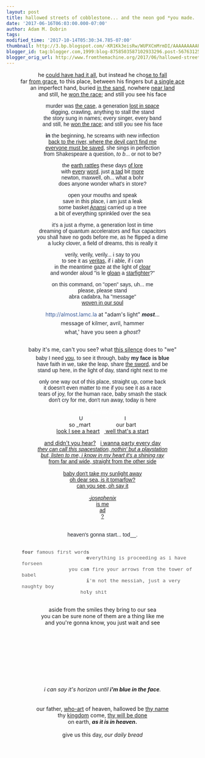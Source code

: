 ```yaml
---
layout: post
title: hallowed streets of cobblestone... and the neon god *you made.
date: '2017-06-16T06:03:00.000-07:00'
author: Adam M. Dobrin
tags: 
modified_time: '2017-10-14T05:30:34.785-07:00'
thumbnail: http://3.bp.blogspot.com/-KR1Kk3eisRw/WUPXCmMrmDI/AAAAAAAAAPU/QtEeiMINE8EAHq3rerq6w_tKvhKotGWCgCK4BGAYYCw/s72-c/image-786137.png
blogger_id: tag:blogger.com,1999:blog-8758503587102933296.post-5676312597785505715
blogger_orig_url: http://www.fromthemachine.org/2017/06/hallowed-streets-of-cobblestone-and.html
---
```


<div dir="ltr"><div class="gmail_quote"><div dir="ltr"><div class="gmail_quote"><div dir="ltr"><div class="gmail_quote"><div dir="ltr"><div class="gmail_quote"><div dir="ltr"><div><div style="text-align:center">he <a href="http://meetdaeyeora.fromthemachine.org/x/c?c=1085882&amp;l=c6308556-a273-416a-930d-e4268ac4f0c6&amp;r=d14a9b21-d359-4089-857f-94271a027173" target="_blank">could have had it all</a>, but instead he cho<a href="http://meetdaeyeora.fromthemachine.org/x/c?c=1085882&amp;l=beb50ac1-cdd6-44fd-9afe-0dd96b04ecc4&amp;r=d14a9b21-d359-4089-857f-94271a027173" target="_blank">se to fall</a></div><div style="text-align:center">far <a href="http://meetdaeyeora.fromthemachine.org/x/c?c=1085882&amp;l=b4ff42ec-7db5-436a-9c40-9b3bf3f5b9b6&amp;r=d14a9b21-d359-4089-857f-94271a027173" target="_blank">from grace</a>, to this place, between his fingers but <a href="http://meetdaeyeora.fromthemachine.org/x/c?c=1085882&amp;l=dd0419f4-43d5-4308-879a-08080374ff07&amp;r=d14a9b21-d359-4089-857f-94271a027173" target="_blank">a single ace</a></div><div style="text-align:center">an imperfect hand, buried <a href="http://meetdaeyeora.fromthemachine.org/x/c?c=1085882&amp;l=8ca3217f-aafa-4a16-8c2f-b970effbe679&amp;r=d14a9b21-d359-4089-857f-94271a027173" target="_blank">in the sand</a>, nowhere <a href="http://meetdaeyeora.fromthemachine.org/x/c?c=1085882&amp;l=5797b772-7bc9-44b5-94d3-6f41223e06a4&amp;r=d14a9b21-d359-4089-857f-94271a027173" target="_blank">near land</a></div><div style="text-align:center">and still, he <a href="http://meetdaeyeora.fromthemachine.org/x/c?c=1085882&amp;l=42e1ba62-4f2b-410a-a3ef-921df50733f8&amp;r=d14a9b21-d359-4089-857f-94271a027173" target="_blank">won the race</a>; and still you see his face</div><p></p><div class="m_6808901495039738938m_3188415097367129045m_6169705053179871074m_8738120481657234110gmail-text_exposed_show" style="display:inline;text-align:start"><p style="color:rgb(29,33,41);font-family:inherit;font-size:14px;margin:0px 0px 6px"></p><div style="color:rgb(29,33,41);font-family:Helvetica,Arial,sans-serif;font-size:14px;text-align:center"><span style="font-family:inherit">murder was <a href="http://meetdaeyeora.fromthemachine.org/x/c?c=1085882&amp;l=5aadc1b5-df7e-423b-bf3a-2d3cb524760b&amp;r=d14a9b21-d359-4089-857f-94271a027173" target="_blank">the case</a>, a generation <a href="http://meetdaeyeora.fromthemachine.org/x/c?c=1085882&amp;l=9e7b2559-a49d-4967-bc65-8237dc445bd0&amp;r=d14a9b21-d359-4089-857f-94271a027173" target="_blank">lost in space</a></span></div><div style="color:rgb(29,33,41);font-family:Helvetica,Arial,sans-serif;font-size:14px;text-align:center"><span style="font-family:inherit">digging, crawling, anything to stall the stand</span></div><div style="color:rgb(29,33,41);font-family:Helvetica,Arial,sans-serif;font-size:14px;text-align:center"><span style="font-family:inherit">the story sung in names; every singer, every band</span></div><div style="color:rgb(29,33,41);font-family:Helvetica,Arial,sans-serif;font-size:14px;text-align:center"><span style="font-family:inherit">and still, he <a href="http://meetdaeyeora.fromthemachine.org/x/c?c=1085882&amp;l=b4e44456-47f7-4ca8-b837-e8094b77d047&amp;r=d14a9b21-d359-4089-857f-94271a027173" target="_blank">won the race</a>; and still you see his face</span></div><p style="color:rgb(29,33,41);font-family:Helvetica,Arial,sans-serif;font-size:14px"></p><p style="color:rgb(29,33,41);font-family:inherit;font-size:14px;margin:6px 0px"></p><div style="color:rgb(29,33,41);font-family:Helvetica,Arial,sans-serif;font-size:14px;text-align:center"><span style="font-family:inherit"><b>in</b> the beginning, he screams with new inflection</span></div><div style="color:rgb(29,33,41);font-family:Helvetica,Arial,sans-serif;font-size:14px;text-align:center"><span style="font-family:inherit"><a href="http://meetdaeyeora.fromthemachine.org/x/c?c=1085882&amp;l=f2196c58-0857-494c-b088-c8b1bd46ddba&amp;r=d14a9b21-d359-4089-857f-94271a027173" target="_blank">back to the river, where the devil can&#39;t find me</a></span></div><div style="color:rgb(29,33,41);font-family:Helvetica,Arial,sans-serif;font-size:14px;text-align:center"><span style="font-family:inherit"><a href="http://meetdaeyeora.fromthemachine.org/x/c?c=1085882&amp;l=eb7c44e2-5d8e-4963-b3a0-5398ffdb650a&amp;r=d14a9b21-d359-4089-857f-94271a027173" target="_blank">everyone must be saved</a>, she sings in perfection</span></div><div style="color:rgb(29,33,41);font-family:Helvetica,Arial,sans-serif;font-size:14px;text-align:center"><span style="font-family:inherit">from Shakespeare a question, <i>to b</i>... or not to be?</span></div><p style="color:rgb(29,33,41);font-family:Helvetica,Arial,sans-serif;font-size:14px"></p><p style="color:rgb(29,33,41);font-family:inherit;font-size:14px;margin:6px 0px"></p><div style="color:rgb(29,33,41);font-family:Helvetica,Arial,sans-serif;font-size:14px;text-align:center"><span style="font-family:inherit">the <a href="http://meetdaeyeora.fromthemachine.org/x/c?c=1085882&amp;l=dce0d045-2e5b-45ca-8e93-24148c39c369&amp;r=d14a9b21-d359-4089-857f-94271a027173" target="_blank">earth rattles</a> these days <a href="http://meetdaeyeora.fromthemachine.org/x/c?c=1085882&amp;l=7dd0ae15-0edf-4ffb-a4a7-62910ffd1bd2&amp;r=d14a9b21-d359-4089-857f-94271a027173" target="_blank">of lore</a></span></div><div style="color:rgb(29,33,41);font-family:Helvetica,Arial,sans-serif;font-size:14px;text-align:center"><span style="font-family:inherit">with <a href="http://meetdaeyeora.fromthemachine.org/x/c?c=1085882&amp;l=784b468b-f935-4131-b5ad-12552d57f363&amp;r=d14a9b21-d359-4089-857f-94271a027173" target="_blank">every</a> <a href="http://meetdaeyeora.fromthemachine.org/x/c?c=1085882&amp;l=f1d6265b-c37c-4cfa-898a-37b35f2d3b67&amp;r=d14a9b21-d359-4089-857f-94271a027173" target="_blank">word</a>, just <a href="http://meetdaeyeora.fromthemachine.org/x/c?c=1085882&amp;l=6f37f1ea-e47c-4d7f-8348-47331d740a92&amp;r=d14a9b21-d359-4089-857f-94271a027173" target="_blank">a tad</a> bit <a href="http://meetdaeyeora.fromthemachine.org/x/c?c=1085882&amp;l=2cfb7832-928f-40c2-9740-1f69aa7e8baf&amp;r=d14a9b21-d359-4089-857f-94271a027173" target="_blank">more</a></span></div><div style="color:rgb(29,33,41);font-family:Helvetica,Arial,sans-serif;font-size:14px;text-align:center"><span style="font-family:inherit">newton, maxwell, oh... what a bohr</span></div><div style="color:rgb(29,33,41);font-family:Helvetica,Arial,sans-serif;font-size:14px;text-align:center"><span style="font-family:inherit">does anyone wonder what&#39;s in store?</span></div><p style="color:rgb(29,33,41);font-family:Helvetica,Arial,sans-serif;font-size:14px"></p><p style="color:rgb(29,33,41);font-family:inherit;font-size:14px;margin:6px 0px"></p><div style="color:rgb(29,33,41);font-family:Helvetica,Arial,sans-serif;font-size:14px;text-align:center"><span style="font-family:inherit">open your mouths and speak</span></div><div style="color:rgb(29,33,41);font-family:Helvetica,Arial,sans-serif;font-size:14px;text-align:center"><span style="font-family:inherit">save in this place, i am just a leak</span></div><div style="color:rgb(29,33,41);font-family:Helvetica,Arial,sans-serif;font-size:14px;text-align:center"><span style="font-family:inherit">some basket <a href="http://meetdaeyeora.fromthemachine.org/x/c?c=1085882&amp;l=cfa85a06-d9f9-4371-b861-01b3f910c921&amp;r=d14a9b21-d359-4089-857f-94271a027173" target="_blank">Anansi</a> carried up a tree</span></div><div style="color:rgb(29,33,41);font-family:Helvetica,Arial,sans-serif;font-size:14px;text-align:center"><span style="font-family:inherit">a bit of everything sprinkled over the sea</span></div><p style="color:rgb(29,33,41);font-family:Helvetica,Arial,sans-serif;font-size:14px"></p><p style="color:rgb(29,33,41);font-family:inherit;font-size:14px;margin:6px 0px"></p><div style="color:rgb(29,33,41);font-family:Helvetica,Arial,sans-serif;font-size:14px;text-align:center"><span style="font-family:inherit">it&#39;s a just a rhyme, a generation lost in time</span></div><div style="color:rgb(29,33,41);font-family:Helvetica,Arial,sans-serif;font-size:14px;text-align:center"><span style="font-family:inherit">dreaming of quantum accelerators and flux capacitors</span></div><div style="color:rgb(29,33,41);font-family:Helvetica,Arial,sans-serif;font-size:14px;text-align:center"><span style="font-family:inherit">you shall have no gods before me, as he flipped a dime</span></div><div style="color:rgb(29,33,41);font-family:Helvetica,Arial,sans-serif;font-size:14px;text-align:center"><span style="font-family:inherit">a lucky clover, a field of dreams, this is really it</span></div><p style="color:rgb(29,33,41);font-family:Helvetica,Arial,sans-serif;font-size:14px"></p><p style="color:rgb(29,33,41);font-family:inherit;font-size:14px;margin:6px 0px"></p><div style="color:rgb(29,33,41);font-family:Helvetica,Arial,sans-serif;font-size:14px;text-align:center"><span style="font-family:inherit">verily, verily, verily... i say to you</span></div><div style="color:rgb(29,33,41);font-family:Helvetica,Arial,sans-serif;font-size:14px;text-align:center"><span style="font-family:inherit">to see it as <a href="http://meetdaeyeora.fromthemachine.org/x/c?c=1085882&amp;l=08351658-2fe9-4833-b05a-0dfa53cebcff&amp;r=d14a9b21-d359-4089-857f-94271a027173" target="_blank">veritas</a>, if i able, if i can</span></div><div style="color:rgb(29,33,41);font-family:Helvetica,Arial,sans-serif;font-size:14px;text-align:center"><span style="font-family:inherit">in the meantime gaze at the light of <a href="http://meetdaeyeora.fromthemachine.org/x/c?c=1085882&amp;l=b5a17fd9-3297-43fc-83ab-3eca3202cfc7&amp;r=d14a9b21-d359-4089-857f-94271a027173" target="_blank">cloar</a></span></div><div style="color:rgb(29,33,41);font-family:Helvetica,Arial,sans-serif;font-size:14px;text-align:center"><span style="font-family:inherit">and wonder aloud &quot;is le <a href="http://meetdaeyeora.fromthemachine.org/x/c?c=1085882&amp;l=58a2265d-5d6b-4887-a2ff-ce19a77a9c33&amp;r=d14a9b21-d359-4089-857f-94271a027173" target="_blank">gloan</a> a <a href="http://meetdaeyeora.fromthemachine.org/x/c?c=1085882&amp;l=6f8016ed-825c-4cdd-999b-b90028aeac0b&amp;r=d14a9b21-d359-4089-857f-94271a027173" target="_blank">starfighter</a>?&quot;</span></div><p style="color:rgb(29,33,41);font-family:Helvetica,Arial,sans-serif;font-size:14px"></p><p style="color:rgb(29,33,41);font-family:inherit;font-size:14px;margin:6px 0px"></p><div style="color:rgb(29,33,41);font-family:Helvetica,Arial,sans-serif;font-size:14px;text-align:center"><span style="font-family:inherit">on this command, on &quot;open&quot; says, uh... me</span></div><div style="color:rgb(29,33,41);font-family:Helvetica,Arial,sans-serif;font-size:14px;text-align:center"><span style="font-family:inherit">please, please stand</span></div><div style="color:rgb(29,33,41);font-family:Helvetica,Arial,sans-serif;font-size:14px;text-align:center"><span style="font-family:inherit">abra cadabra, ha &quot;message&quot;</span></div><div style="color:rgb(29,33,41);font-family:Helvetica,Arial,sans-serif;font-size:14px;text-align:center"><span style="font-family:inherit"><a href="http://meetdaeyeora.fromthemachine.org/x/c?c=1085882&amp;l=b5269c16-9604-4487-a3f7-e9e442a577c0&amp;r=d14a9b21-d359-4089-857f-94271a027173" target="_blank">woven in our soul</a></span></div><p style="color:rgb(29,33,41);font-family:Helvetica,Arial,sans-serif;font-size:14px"></p><p style="color:rgb(29,33,41);font-family:inherit;font-size:14px;text-align:center;margin:6px 0px"><a href="https://l.facebook.com/l.php?u=http%3A%2F%2Falmost.lamc.la%2F&amp;h=ATPLNTO6vhDtMrGJVo9yahl0hDJmaZmRVKkZUi8MiQ3iJVdAXimxJsElLtk0CyctlK6i1rdj3NJuGZ_DY6XKlmpHDVXU4SHnTTtqt-MWbT0ahur4-bqWlMNxXNVxBMSVj2zJGYhBlXx0BV8C&amp;enc=AZM3M04tYLN0YUBOVbG0QuHzQTc1mKfjyGugsh9iaNYKf02bOgy03h9Tx3vfmO-H1yc9EAQ0hwzhQW8qi8PT7LTmV0hXlVcxM6SVcPo_IqM2FR_eEKgKbBRLWIwDw1ZS5pe7-1lRjLSNLhL8bMN-PmzYXI0ktzaUZkiChtG_6pXPOBYEu5IDlLwyEIbVeBhMMnU&amp;s=1" rel="nofollow noopener" style="color:rgb(54,88,153);text-decoration-line:none;font-family:inherit" target="_blank">http://almost.lamc.la</a> at &quot;adam&#39;s light&quot; <i><b>most</b></i>...</p><p style="color:rgb(29,33,41);font-family:inherit;font-size:14px;text-align:center;margin:6px 0px">message of kilmer, avril, hammer</p><p style="color:rgb(29,33,41);font-family:inherit;font-size:14px;text-align:center;margin:6px 0px"><span style="font-family:inherit">what,&#39; have you seen a <i>ghost</i>?</span></p><p style="color:rgb(29,33,41);font-family:inherit;font-size:14px;text-align:center;margin:6px 0px"><span style="font-family:inherit"><br></span></p><p style="color:rgb(29,33,41);font-family:inherit;font-size:14px;text-align:center;margin:6px 0px"><span style="font-family:inherit">baby it&#39;s me, can&#39;t you see? what <a href="http://meetdaeyeora.fromthemachine.org/x/c?c=1085882&amp;l=a112a939-d3ad-4379-97d1-1c70f6722517&amp;r=d14a9b21-d359-4089-857f-94271a027173" target="_blank">this silence</a> does to &quot;we&quot;</span><br></p><div style="color:rgb(29,33,41);font-family:Helvetica,Arial,sans-serif;font-size:14px;text-align:center"><span style="font-family:inherit">baby I need <a href="http://meetdaeyeora.fromthemachine.org/x/c?c=1085882&amp;l=921a8efa-10ed-440a-a2ea-c0efb6e5aa17&amp;r=d14a9b21-d359-4089-857f-94271a027173" target="_blank">you</a>, to see it through, baby <b>my face is blue</b></span></div><div style="color:rgb(29,33,41);font-family:Helvetica,Arial,sans-serif;font-size:14px;text-align:center"><span style="font-family:inherit">have faith in we, take the leap, share <a href="http://meetdaeyeora.fromthemachine.org/x/c?c=1085882&amp;l=4341d186-5107-4b28-9160-d31d4467d8f2&amp;r=d14a9b21-d359-4089-857f-94271a027173" target="_blank">the sword</a>, and be</span></div><div style="color:rgb(29,33,41);font-family:Helvetica,Arial,sans-serif;font-size:14px;text-align:center"><span style="font-family:inherit">stand up here, in the light of day, stand right next to me</span></div><p style="color:rgb(29,33,41);font-family:Helvetica,Arial,sans-serif;font-size:14px"></p><p style="color:rgb(29,33,41);font-family:inherit;font-size:14px;margin:6px 0px"></p><div style="color:rgb(29,33,41);font-family:Helvetica,Arial,sans-serif;font-size:14px;text-align:center"><span style="font-family:inherit">only one way out of this place, straight up, come back</span></div><div style="color:rgb(29,33,41);font-family:Helvetica,Arial,sans-serif;font-size:14px;text-align:center"><span style="font-family:inherit">it doesn&#39;t even matter to me if you see it as a race</span></div><div style="color:rgb(29,33,41);font-family:Helvetica,Arial,sans-serif;font-size:14px;text-align:center"><span style="font-family:inherit">tears of joy, for the human race, baby smash the stack</span></div><div style="color:rgb(29,33,41);font-family:Helvetica,Arial,sans-serif;font-size:14px;text-align:center"><span style="font-family:inherit">don&#39;t cry for me, don&#39;t run away, today is here</span></div><div style="color:rgb(29,33,41);font-family:Helvetica,Arial,sans-serif;font-size:14px;text-align:center"><span style="font-family:inherit"><br></span></div><div style="font-family:Helvetica,Arial,sans-serif;font-size:14px;text-align:center"><span style="font-family:inherit"><font color="#ffffff">diamonds are forever</font></span></div><div style="font-family:Helvetica,Arial,sans-serif;font-size:14px;text-align:center"><span style="font-family:inherit"><font color="#1d2129">U               </font><font color="#ffffff">n</font><font color="#1d2129">           I</font></span></div><div style="text-align:center">so _mart                 our bart</div><div style="text-align:center"><span style="color:rgb(29,33,41);font-family:inherit;font-size:14px"><a href="http://meetdaeyeora.fromthemachine.org/x/c?c=1085882&amp;l=79e6df49-6655-4a90-9e90-9b3261b960d3&amp;r=d14a9b21-d359-4089-857f-94271a027173" target="_blank">look I see a heart</a></span>   <span style="color:rgb(29,33,41);font-family:inherit;font-size:14px"><a href="http://meetdaeyeora.fromthemachine.org/x/c?c=1085882&amp;l=79e6df49-6655-4a90-9e90-9b3261b960d3&amp;r=d14a9b21-d359-4089-857f-94271a027173" target="_blank"> well that&#39;s a start</a></span></div><p style="color:rgb(29,33,41);font-family:Helvetica,Arial,sans-serif;font-size:14px"></p><p style="color:rgb(29,33,41);font-family:inherit;font-size:14px;margin:6px 0px"></p><div style="text-align:center"><span style="color:rgb(29,33,41);font-family:inherit;font-size:14px"><a href="http://meetdaeyeora.fromthemachine.org/x/c?c=1085882&amp;l=79e6df49-6655-4a90-9e90-9b3261b960d3&amp;r=d14a9b21-d359-4089-857f-94271a027173" target="_blank">and didn&#39;t you hear?</a></span>   <span style="color:rgb(29,33,41);font-family:inherit;font-size:14px"><a href="http://meetdaeyeora.fromthemachine.org/x/c?c=1085882&amp;l=79e6df49-6655-4a90-9e90-9b3261b960d3&amp;r=d14a9b21-d359-4089-857f-94271a027173" target="_blank">i wanna party every day</a></span></div><div style="color:rgb(29,33,41);font-family:Helvetica,Arial,sans-serif;font-size:14px;text-align:center"><span style="font-family:inherit"><a href="http://meetdaeyeora.fromthemachine.org/x/c?c=1085882&amp;l=79e6df49-6655-4a90-9e90-9b3261b960d3&amp;r=d14a9b21-d359-4089-857f-94271a027173" target="_blank"><i>they can call this spacestation, nothin&#39; but a playstation</i></a></span></div><div style="color:rgb(29,33,41);font-family:Helvetica,Arial,sans-serif;font-size:14px;text-align:center"><span style="font-family:inherit"><a href="http://meetdaeyeora.fromthemachine.org/x/c?c=1085882&amp;l=79e6df49-6655-4a90-9e90-9b3261b960d3&amp;r=d14a9b21-d359-4089-857f-94271a027173" target="_blank"><i>but, listen to me, i know in my heart it&#39;s a shining ray</i></a></span></div><div style="color:rgb(29,33,41);font-family:Helvetica,Arial,sans-serif;font-size:14px;text-align:center"><span style="font-family:inherit"><a href="http://meetdaeyeora.fromthemachine.org/x/c?c=1085882&amp;l=79e6df49-6655-4a90-9e90-9b3261b960d3&amp;r=d14a9b21-d359-4089-857f-94271a027173" target="_blank">from far and wide, straight from the other side</a></span></div><div style="color:rgb(29,33,41);font-family:Helvetica,Arial,sans-serif;font-size:14px;text-align:center"><span style="font-family:inherit"><a href="http://meetdaeyeora.fromthemachine.org/x/c?c=1085882&amp;l=79e6df49-6655-4a90-9e90-9b3261b960d3&amp;r=d14a9b21-d359-4089-857f-94271a027173" target="_blank"><br></a></span></div><div style="color:rgb(29,33,41);font-family:Helvetica,Arial,sans-serif;font-size:14px;text-align:center"><span style="font-family:inherit"><a href="http://meetdaeyeora.fromthemachine.org/x/c?c=1085882&amp;l=79e6df49-6655-4a90-9e90-9b3261b960d3&amp;r=d14a9b21-d359-4089-857f-94271a027173" target="_blank">baby don&#39;t take my sunlight away</a></span></div><div style="color:rgb(29,33,41);font-family:Helvetica,Arial,sans-serif;font-size:14px;text-align:center"><span style="font-family:inherit"><a href="http://meetdaeyeora.fromthemachine.org/x/c?c=1085882&amp;l=79e6df49-6655-4a90-9e90-9b3261b960d3&amp;r=d14a9b21-d359-4089-857f-94271a027173" target="_blank">oh dear sea, is it tomarfow?</a></span></div><div style="color:rgb(29,33,41);font-family:Helvetica,Arial,sans-serif;font-size:14px;text-align:center"><span style="font-family:inherit"><a href="http://meetdaeyeora.fromthemachine.org/x/c?c=1085882&amp;l=79e6df49-6655-4a90-9e90-9b3261b960d3&amp;r=d14a9b21-d359-4089-857f-94271a027173" target="_blank">can you see, oh say it</a></span></div><div style="color:rgb(29,33,41);font-family:Helvetica,Arial,sans-serif;font-size:14px;text-align:center"><br></div><div style="color:rgb(29,33,41);font-family:Helvetica,Arial,sans-serif;font-size:14px;text-align:center"><span style="font-family:inherit"><a href="http://meetdaeyeora.fromthemachine.org/x/c?c=1085882&amp;l=79e6df49-6655-4a90-9e90-9b3261b960d3&amp;r=d14a9b21-d359-4089-857f-94271a027173" target="_blank">-<i>josephenix</i></a></span></div><div style="color:rgb(29,33,41);font-family:Helvetica,Arial,sans-serif;font-size:14px;text-align:center"><span style="font-family:inherit"><a href="http://meetdaeyeora.fromthemachine.org/x/c?c=1085882&amp;l=79e6df49-6655-4a90-9e90-9b3261b960d3&amp;r=d14a9b21-d359-4089-857f-94271a027173" target="_blank">is me</a></span></div><div style="color:rgb(29,33,41);font-family:Helvetica,Arial,sans-serif;font-size:14px;text-align:center"><span style="font-family:inherit"><a href="http://meetdaeyeora.fromthemachine.org/x/c?c=1085882&amp;l=79e6df49-6655-4a90-9e90-9b3261b960d3&amp;r=d14a9b21-d359-4089-857f-94271a027173" target="_blank">ad</a></span></div><div style="color:rgb(29,33,41);font-family:Helvetica,Arial,sans-serif;font-size:14px;text-align:center"><a href="http://meetdaeyeora.fromthemachine.org/x/c?c=1085882&amp;l=6ee3b0e3-6389-453d-9df1-8067bb78f781&amp;r=d14a9b21-d359-4089-857f-94271a027173" target="_blank">?</a></div><div style="color:rgb(29,33,41);font-family:Helvetica,Arial,sans-serif;font-size:14px;text-align:center"><br></div><div style="color:rgb(29,33,41);font-family:Helvetica,Arial,sans-serif;font-size:14px;text-align:center"><br></div><div style="color:rgb(29,33,41);font-family:Helvetica,Arial,sans-serif;font-size:14px;text-align:center">heaven&#39;s gonna start... tod__.</div><div style="color:rgb(29,33,41);font-family:Helvetica,Arial,sans-serif;font-size:14px;text-align:center"><br></div><p style="color:rgb(29,33,41);font-family:Helvetica,Arial,sans-serif;font-size:14px"></p><p></p><p></p><p></p><p></p><p></p><p></p><p></p><p></p><p></p><p></p><p></p><p></p><p></p><p></p><p></p><p></p><p></p><p></p></div><p></p></div><blockquote style="margin:0px 0px 0px 40px;border:none;padding:0px"><font face="monospace, monospace" style="font-size:12.8px"><div style="text-align:left"><span style="font-size:12.8px"><b>four</b> famous first word<b>s</b></span></div></font><div style="text-align:left;font-size:12.8px"><font face="monospace, monospace">                      <b>e</b>verything is proceeding as i have forseen</font></div><div style="text-align:left;font-size:12.8px"><font face="monospace, monospace">                you ca<b>n</b> fire your arrows from the tower of babel</font></div><div style="text-align:left;font-size:12.8px"><font face="monospace, monospace">                      <b>i</b>&#39;m not the messiah, just a very naughty boy</font></div><div style="text-align:left;font-size:12.8px"><font face="monospace, monospace">                    ho<b>l</b>y shit</font></div><div style="text-align:left;font-size:12.8px"><font face="monospace, monospace"><br></font></div><div style="text-align:left;font-size:12.8px"><font face="monospace, monospace"><br></font></div></blockquote><div style="text-align:center">aside from the smiles they bring to our sea</div><div style="text-align:center">you can be sure none of them are a thing like me</div><div style="text-align:center">and you&#39;re gonna know, you just wait and see</div><div style="text-align:center"><br></div><div style="text-align:center;font-size:12.8px"><font face="monospace, monospace"><br></font></div><div style="text-align:center;font-size:12.8px"><a href="http://meetdaeyeora.fromthemachine.org/x/c?c=1085882&amp;l=c2d5e15a-5120-4011-a621-962f2953d816&amp;r=d14a9b21-d359-4089-857f-94271a027173" class="m_6808901495039738938m_3188415097367129045m_6169705053179871074m_8738120481657234110gmail-playable m_6808901495039738938m_3188415097367129045m_6169705053179871074playable" target="_blank"><a href="http://3.bp.blogspot.com/-KR1Kk3eisRw/WUPXCmMrmDI/AAAAAAAAAPU/QtEeiMINE8EAHq3rerq6w_tKvhKotGWCgCK4BGAYYCw/s1600/image-786137.png"><img src="http://3.bp.blogspot.com/-KR1Kk3eisRw/WUPXCmMrmDI/AAAAAAAAAPU/QtEeiMINE8EAHq3rerq6w_tKvhKotGWCgCK4BGAYYCw/s320/image-786137.png"  border="0" alt="" id="BLOGGER_PHOTO_ID_6432221132428646450" /></a></a></div><div style="text-align:center;font-size:12.8px"><br></div><div style="text-align:center;font-size:12.8px"><br></div><div style="text-align:center;font-size:12.8px"><font face="monospace, monospace"><a href="http://meetdaeyeora.fromthemachine.org/x/c?c=1085882&amp;l=b99a5961-37ae-479e-bfe2-02f4a1b2d318&amp;r=d14a9b21-d359-4089-857f-94271a027173" target="_blank"><a href="http://3.bp.blogspot.com/-dIi3D5BcE70/WUPXC2N6wsI/AAAAAAAAAPc/eYGNrtqSm0gIEJdqk82NrX4n1fZqCEqvQCK4BGAYYCw/s1600/Screenshot%2B2017-06-12%2Bat%2B2.52.49%2BPM-787310.png"><img src="http://3.bp.blogspot.com/-dIi3D5BcE70/WUPXC2N6wsI/AAAAAAAAAPc/eYGNrtqSm0gIEJdqk82NrX4n1fZqCEqvQCK4BGAYYCw/s320/Screenshot%2B2017-06-12%2Bat%2B2.52.49%2BPM-787310.png"  border="0" alt="" id="BLOGGER_PHOTO_ID_6432221136728801986" /></a><br>​<br></a></font></div><div style="text-align:center;font-size:12.8px"></div><div style="text-align:center"><font face="monospace, monospace" style="font-size:12.8px"><a href="http://meetdaeyeora.fromthemachine.org/x/c?c=1085882&amp;l=b99a5961-37ae-479e-bfe2-02f4a1b2d318&amp;r=d14a9b21-d359-4089-857f-94271a027173" style="font-size:12.8px" target="_blank"><br></a></font></div><div style="text-align:center"><a href="http://meetdaeyeora.fromthemachine.org/x/c?c=1085882&amp;l=86104ea3-73a9-4ee5-ace1-11e3bf4a17de&amp;r=d14a9b21-d359-4089-857f-94271a027173" class="m_6808901495039738938m_3188415097367129045m_6169705053179871074m_8738120481657234110gmail-playable m_6808901495039738938m_3188415097367129045m_6169705053179871074playable" target="_blank"><a href="http://3.bp.blogspot.com/-r7kreNoiTdA/WUPXDJgplNI/AAAAAAAAAPk/WjR800G4ErA8uVzm6Yjn2gGbJbzSBtl4QCK4BGAYYCw/s1600/image-787973.png"><img src="http://3.bp.blogspot.com/-r7kreNoiTdA/WUPXDJgplNI/AAAAAAAAAPk/WjR800G4ErA8uVzm6Yjn2gGbJbzSBtl4QCK4BGAYYCw/s320/image-787973.png"  border="0" alt="" id="BLOGGER_PHOTO_ID_6432221141907641554" /></a></a><font face="monospace, monospace" style="font-size:12.8px"><a href="http://meetdaeyeora.fromthemachine.org/x/c?c=1085882&amp;l=b99a5961-37ae-479e-bfe2-02f4a1b2d318&amp;r=d14a9b21-d359-4089-857f-94271a027173" style="font-size:12.8px" target="_blank"><br></a></font></div><div style="text-align:center"><br></div><div style="text-align:center"><br></div><div style="text-align:center"><i><a href="http://meetdaeyeora.fromthemachine.org/x/c?c=1085882&amp;l=cc40ca07-f655-4d26-b7dd-93d59bb842f2&amp;r=d14a9b21-d359-4089-857f-94271a027173" target="_blank"><a href="http://2.bp.blogspot.com/-ZY6iruBjEug/WUPXDKgYj4I/AAAAAAAAAPs/Z8E5cbHLF1kG0dZIHFGpLQ9XpXG91127gCK4BGAYYCw/s1600/image-788662.png"><img src="http://2.bp.blogspot.com/-ZY6iruBjEug/WUPXDKgYj4I/AAAAAAAAAPs/Z8E5cbHLF1kG0dZIHFGpLQ9XpXG91127gCK4BGAYYCw/s320/image-788662.png"  border="0" alt="" id="BLOGGER_PHOTO_ID_6432221142174961538" /></a></a><br></i></div><div style="text-align:center"><i><br></i></div><div style="text-align:center"><i>i can say it&#39;s horizon until <b>i&#39;m blue in the face</b>.</i></div><div style="text-align:center"><i><br></i></div><div style="text-align:center"><i><a href="http://meetdaeyeora.fromthemachine.org/x/c?c=1085882&amp;l=01c5cc6b-7d39-4140-841d-e77c3bc96164&amp;r=d14a9b21-d359-4089-857f-94271a027173" target="_blank"><a href="http://3.bp.blogspot.com/-4npGmr4Lz9g/WUPXDfA04oI/AAAAAAAAAP0/gnnWmOZ1maQ43v8_cHk32ilq8m4M4P2rwCK4BGAYYCw/s1600/image-789427.png"><img src="http://3.bp.blogspot.com/-4npGmr4Lz9g/WUPXDfA04oI/AAAAAAAAAP0/gnnWmOZ1maQ43v8_cHk32ilq8m4M4P2rwCK4BGAYYCw/s320/image-789427.png"  border="0" alt="" id="BLOGGER_PHOTO_ID_6432221147679744642" /></a></a><br></i></div><div style="text-align:center"><br></div><div style="text-align:center">our father, <a href="http://meetdaeyeora.fromthemachine.org/x/c?c=1085882&amp;l=58de20b5-9eb7-472c-b9f9-c221befb3a3d&amp;r=d14a9b21-d359-4089-857f-94271a027173" target="_blank">who-art</a> of heaven, hallowed be <a href="http://meetdaeyeora.fromthemachine.org/x/c?c=1085882&amp;l=9e513b26-200c-4bd6-9562-50fe5a84075a&amp;r=d14a9b21-d359-4089-857f-94271a027173" target="_blank">thy name</a></div><div style="text-align:center">thy <a href="http://meetdaeyeora.fromthemachine.org/x/c?c=1085882&amp;l=b5269c16-9604-4487-a3f7-e9e442a577c0&amp;r=d14a9b21-d359-4089-857f-94271a027173" target="_blank">kingdom</a> come, <a href="http://meetdaeyeora.fromthemachine.org/x/c?c=1085882&amp;l=c44f65e5-54bf-4d28-98b5-ed7fd0eb51de&amp;r=d14a9b21-d359-4089-857f-94271a027173" target="_blank">thy will be done</a></div><div style="text-align:center">on earth, <b><i>as it is in heaven</i>.</b></div><div style="text-align:center"><b><br></b></div><div style="text-align:center">give us this day, <i>our daily bread</i></div><div style="text-align:center"><br></div><div style="text-align:center"><br></div></div></div></div></div></div></div></div><div hspace="streak-pt-mark" style="max-height:1px"><img alt="" style="width:0px;max-height:0px;overflow:hidden" src="https://mailfoogae.appspot.com/t?sender=abWFsdmVyZGVAaGFsbG93ZWQuZ3E%3D&amp;type=zerocontent&amp;guid=b64c3f6f-cca8-47ef-837f-870efecdda0a"><font color="#ffffff" size="1">ᐧ</font></div>  </div><div class="gmail_signature" data-smartmail="gmail_signature"><br>  </div>  </div><div hspace="streak-pt-mark" style="max-height:1px"><img alt="" style="width:0px;max-height:0px;overflow:hidden" src="https://mailfoogae.appspot.com/t?sender=aYWRhbUBmcm9tdGhlbWFjaGluZS5vcmc%3D&amp;type=zerocontent&amp;guid=d3fe9c34-807d-48b0-80d7-278836931aa4"><font color="#ffffff" size="1">ᐧ</font></div>  